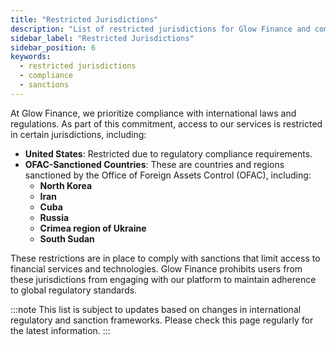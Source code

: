 ```yaml
---
title: "Restricted Jurisdictions"
description: "List of restricted jurisdictions for Glow Finance and compliance notes; subject to updates."
sidebar_label: "Restricted Jurisdictions"
sidebar_position: 6
keywords:
  - restricted jurisdictions
  - compliance
  - sanctions
---
```


At Glow Finance, we prioritize compliance with international laws and regulations. As part of this commitment, access to our services is restricted in certain jurisdictions, including:

- **United States**: Restricted due to regulatory compliance requirements.
- **OFAC-Sanctioned Countries**: These are countries and regions sanctioned by the Office of Foreign Assets Control (OFAC), including:
  - **North Korea**
  - **Iran**
  - **Cuba**
  - **Russia**
  - **Crimea region of Ukraine**
  - **South Sudan**

These restrictions are in place to comply with sanctions that limit access to financial services and technologies. Glow Finance prohibits users from these jurisdictions from engaging with our platform to maintain adherence to global regulatory standards.

:::note
This list is subject to updates based on changes in international regulatory and sanction frameworks. Please check this page regularly for the latest information.
:::

